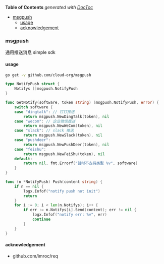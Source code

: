 <!-- START doctoc generated TOC please keep comment here to allow auto update -->
<!-- DON'T EDIT THIS SECTION, INSTEAD RE-RUN doctoc TO UPDATE -->
**Table of Contents**  *generated with [DocToc](https://github.com/thlorenz/doctoc)*

- [msgpush](#msgpush)
  - [usage](#usage)
  - [acknowledgement](#acknowledgement)

<!-- END doctoc generated TOC please keep comment here to allow auto update -->

### msgpush

通用推送消息 simple sdk

#### usage

```sh
go get -v github.com/cloud-org/msgpush
```

```go
type NotifyPush struct {
	Notifys []msgpush.NotifyPush
}

func GetNotify(software, token string) (msgpush.NotifyPush, error) {
	switch software {
	case "dingtalk": // 钉钉推送
		return msgpush.NewDingTalk(token), nil
	case "wecom": // 企业微信推送
		return msgpush.NewWeCom(token), nil
	case "slack": // slack 推送
		return msgpush.NewSlack(token), nil
	case "pushdeer":
		return msgpush.NewPushDeer(token), nil
	case "feishu":
		return msgpush.NewFeiShu(token), nil
	default:
		return nil, fmt.Errorf("暂时不支持类型 %v", software)
	}
}

func (n *NotifyPush) Push(content string) {
	if n == nil {
		logx.Infof("notify push not init")
		return
	}
	for i := 0; i < len(n.Notifys); i++ {
		if err := n.Notifys[i].Send(content); err != nil {
			logx.Infof("notify err: %v", err)
			continue
		}
	}
}

```

#### acknowledgement

- github.com/imroc/req